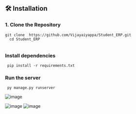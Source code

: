  <h2>🛠 Installation</h2>

  <h3>1. Clone the Repository</h3>
  <pre><code>git clone  https://github.com/Vijayaiyappa/Student_ERP.git
  cd Student_ERP
  </code></pre>
      <h3>Install dependencies</h3>
  <pre><code> pip install -r requirements.txt </code></pre>
    <h3>Run the server </h3>
  <pre><code> py manage.py runserver </code></pre>
  
![image](https://github.com/user-attachments/assets/c26977f8-98db-4cf9-9ace-77b8faf9fd22)

![image](https://github.com/user-attachments/assets/4ad851bb-260e-4299-a3cf-22d2b4639b4b)
![image](https://github.com/user-attachments/assets/087ba8fc-2413-4316-9d87-0a2ca2950943)

